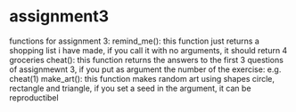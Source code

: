 # assignment3
functions for assignment 3:
remind_me(): this function just returns a shopping list i have made, if you call it with no arguments, it should return 4 groceries
cheat(): this function returns the answers to the first 3 questions of assignmewnt 3, if you put as argument the number of the exercise: e.g. cheat(1)
make_art(): this function makes random art using shapes circle, rectangle and triangle, if you set a seed in the argument, it can be reproductibel
